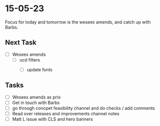 # 15-05-23

Focus for today and tomorrow is the weseex amends, and catch up with Barbs.

## Next Task
- [ ] Weseex amends
  - [ ] ucd filters
    - [ ] update fonts


## Tasks
- [ ] Weseex amends as prio
- [ ] Get in touch with Barbs
- [ ] go through concpet feasibility channel and do checks / add comments
- [ ] Read over releases and improvements channel notes
- [ ] Matt L issue with CLS and hero banners
